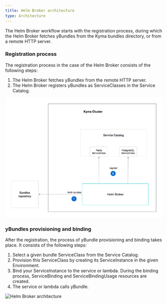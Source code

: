 ```yaml
---
title: Helm Broker architecture
type: Architecture
---
```


The Helm Broker workflow starts with the registration process, during which the Helm Broker fetches yBundles from the Kyma bundles directory, or from a remote HTTP server.

### Registration process

The registration process in the case of the Helm Broker consists of the following steps:
1. The Helm Broker fetches yBundles from the remote HTTP server.
2. The Helm Broker registers yBundles as ServiceClasses in the Service Catalog.

![Helm Broker registration](assets/010-helm-registration.png)

### yBundles provisioning and binding

After the registration, the process of yBundle provisioning and binding takes place. It consists of the following steps:

1. Select a given bundle ServiceClass from the Service Catalog.
2. Provision this ServiceClass by creating its ServiceInstance in the given Environment.
3. Bind your ServiceInstance to the service or lambda. During the binding process, ServiceBinding and ServiceBindingUsage resources are created.
4. The service or lambda calls yBundle.

![Helm Broker architecture](assets/011-helm-architecture.png)
